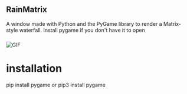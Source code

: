 ## RainMatrix
A window made with Python and the PyGame library to render a Matrix-style waterfall. Install pygame if you don't have it to open
###
![GIF](https://media.giphy.com/media/v1.Y2lkPTc5MGI3NjExYmRoZzNvMnZuaGZpMDFwd2k5YTE0bTU5d3pqaW5mNDZ1MmZzcjFneSZlcD12MV9naWZzX3NlYXJjaCZjdD1n/4heseFMvObk9q/giphy.gif) 

<h1>installation</h1>
pip install pygame or pip3 install pygame


